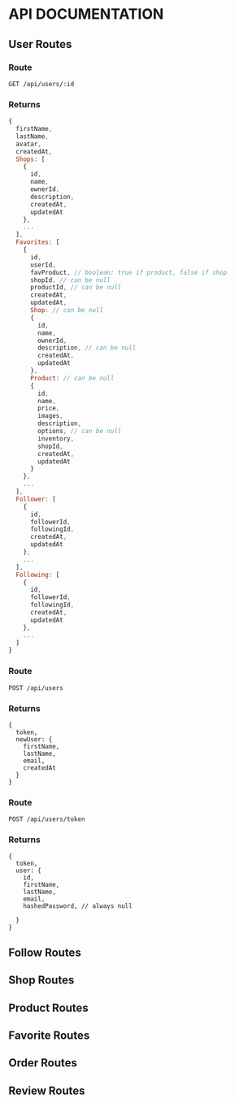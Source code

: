 # API DOCUMENTATION

## User Routes

### Route
``GET /api/users/:id``
### Returns
```javascript
{
  firstName,
  lastName,
  avatar,
  createdAt,
  Shops: [
    {
      id,
      name,
      ownerId,
      description,
      createdAt,
      updatedAt
    },
    ...
  ],
  Favorites: [
    {
      id,
      userId,
      favProduct, // boolean: true if product, false if shop
      shopId, // can be null
      productId, // can be null
      createdAt,
      updatedAt,
      Shop: // can be null
      {
        id,
        name,
        ownerId,
        description, // can be null
        createdAt,
        updatedAt
      },
      Product: // can be null
      {
        id,
        name,
        price,
        images,
        description,
        options, // can be null
        inventory,
        shopId,
        createdAt,
        updatedAt
      }
    },
    ...
  ],
  Follower: [
    {
      id,
      followerId,
      followingId,
      createdAt,
      updatedAt
    },
    ...
  ],
  Following: [
    {
      id,
      followerId,
      followingId,
      createdAt,
      updatedAt
    },
    ...
  ]
}
```

### Route
``POST /api/users``
### Returns
```
{
  token,
  newUser: {
    firstName,
    lastName,
    email,
    createdAt
  }
}
```

### Route
``POST /api/users/token``
### Returns
```
{
  token,
  user: {
    id,
    firstName,
    lastName,
    email,
    hashedPassword, // always null

  }
}
```

## Follow Routes


## Shop Routes


## Product Routes


## Favorite Routes


## Order Routes


## Review Routes
